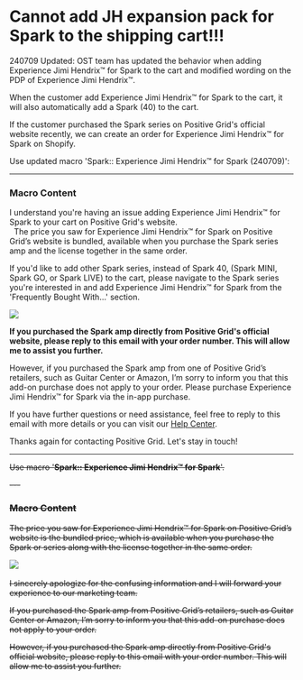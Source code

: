 # Cannot add JH expansion pack for Spark to the shipping cart!!!

240709 Updated:
OST team has updated the behavior when adding Experience Jimi Hendrix™ for Spark to the cart and modified wording on the PDP of Experience Jimi Hendrix™.

When the customer add Experience Jimi Hendrix™ for Spark to the cart, it will also automatically add a Spark (40) to the cart.

If the customer purchased the Spark series on Positive Grid's official website recently, we can create an order for Experience Jimi Hendrix™ for Spark on Shopify.

Use updated macro 'Spark:: Experience Jimi Hendrix™ for Spark (240709)':

---
### Macro Content

I understand you're having an issue adding Experience Jimi Hendrix™ for Spark to your cart on Positive Grid's website.  
 
The price you saw for Experience Jimi Hendrix™ for Spark on Positive Grid’s website is bundled, available when you purchase the Spark series amp and the license together in the same order.

If you'd like to add other Spark series, instead of Spark 40, (Spark MINI, Spark GO, or Spark LIVE) to the cart, please navigate to the Spark series you're interested in and add Experience Jimi Hendrix™ for Spark from the 'Frequently Bought With...' section.

![](https://help.positivegrid.com/attachments/token/qxWb8Ft9Rt5aAG7ImjTYLGFHT/?name=image.png)

**If you purchased the Spark amp directly from Positive Grid's official website, please reply to this email with your order number. This will allow me to assist you further.**

However, if you purchased the Spark amp from one of Positive Grid’s retailers, such as Guitar Center or Amazon, I’m sorry to inform you that this add-on purchase does not apply to your order. Please purchase Experience Jimi Hendrix™ for Spark via the in-app purchase.

If you have further questions or need assistance, feel free to reply to this email with more details or you can visit our [Help Center](https://help.positivegrid.com/hc/en-us).

Thanks again for contacting Positive Grid. Let's stay in touch!



---

~~Use macro '**Spark:: Experience Jimi Hendrix™ for Spark**'.~~

~~---~~
### ~~Macro Content~~

~~The price you saw for Experience Jimi Hendrix™ for Spark on Positive Grid’s website is the bundled price, which is available when you purchase the Spark or series along with the license together in the same order.~~

~~![](https://positivegrid.zendesk.com/attachments/token/ph08rIuM4BfRsGT0EURY7vZfq/?name=inline2034230820.png)​~~

~~I sincerely apologize for the confusing information and I will forward your experience to our marketing team.~~

~~If you purchased the Spark amp from Positive Grid’s retailers, such as Guitar Center or Amazon, I’m sorry to inform you that this add-on purchase does not apply to your order.~~  
  
~~However, if you purchased the Spark amp directly from Positive Grid's official website, please reply to this email with your order number. This will allow me to assist you further.~~
